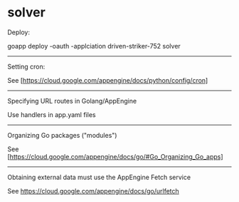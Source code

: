 solver
======
Deploy:

goapp deploy -oauth -applciation driven-striker-752 solver
***

Setting cron:

See [https://cloud.google.com/appengine/docs/python/config/cron]

***

Specifying URL routes in Golang/AppEngine

Use handlers in app.yaml files

***

Organizing Go packages ("modules")

See [https://cloud.google.com/appengine/docs/go/#Go_Organizing_Go_apps]

***
Obtaining external data must use the AppEngine Fetch service

See https://cloud.google.com/appengine/docs/go/urlfetch


